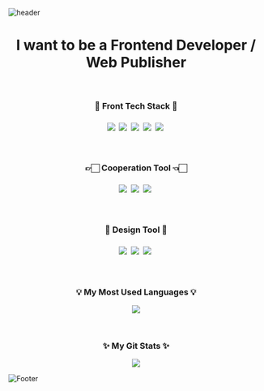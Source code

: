 ![header](https://capsule-render.vercel.app/api?type=waving&color=timeGradient&height=200&section=header&text=Hello!&#160;I'm&#160;Suhyun🙂&fontSize=50&animation=twinkling)

<h1 align="center"> I want to be a Frontend Developer / Web Publisher </h1>
<!-- <p align="center">I believe that my unbreakable belief and smooth communication<br/> will eventually make me a front-end developer.<p> -->

<br>

<h3 align="center">🔭 Front Tech Stack 🔭<h3>
<p align="center">
  <img src="https://img.shields.io/badge/JavaScript-F7DF1E?style=flat&logo=JavaScript&logoColor=black"/>&nbsp
  <img src="https://img.shields.io/badge/CSS3-1572B6?style=flat&logo=css3&logoColor=white"/>&nbsp
  <img src="https://img.shields.io/badge/HTML5-E34F26?style=flat&logo=html5&logoColor=white"/>&nbsp
  <img src="https://img.shields.io/badge/React-61DAFB?style=flat&logo=React&logoColor=black"/>&nbsp
  <img src="https://img.shields.io/badge/jQuery-F29F05?style=flat&logo=jQuery&logoColor=white"/>&nbsp
</p>

<br>

<h3 align="center">👉🏻 Cooperation Tool 👈🏻<h3>
<p align="center">
  <img src="https://img.shields.io/badge/Notion-fff?style=flat&logo=notion&logoColor=black"/>&nbsp
  <img src="https://img.shields.io/badge/Confluence-215BA6?style=flat&logo=confluence&logoColor=white"/>&nbsp
  <img src="https://img.shields.io/badge/GitHub-000?style=flat&logo=github&logoColor=white"/>&nbsp
</p>

<br>

<h3 align="center">🎨 Design Tool 🎨<h3>
<p align="center">
  <img src="https://img.shields.io/badge/Photoshop-336899?style=flat&logo=adobe&logoColor=white"/>&nbsp
  <img src="https://img.shields.io/badge/Illustrator-F27405?style=flat&logo=adobe&logoColor=white"/>&nbsp
  <img src="https://img.shields.io/badge/Figma-5F084C?style=flat&logo=figma&logoColor=white"/>&nbsp
</p>
  
<br>
<h3 align="center">💡 My Most Used Languages 💡</h3>
<p align="center">
  <a href="https://github.com/suhyun-yoo">
    <img align="center" src="https://github-readme-stats-git-masterrstaa-rickstaa.vercel.app/api/top-langs/?username=suhyun-yoo&layout=compact&show_icons=true&show_owner=ture&hide_title=true" />
  </a>
</p>

<br>

<h3 align="center">✨ My Git Stats ✨</h3>
<p align="center">
  <a href="https://github.com/suhyun-yoo">
      <!--<img align="center" src="https://github-readme-stats.vercel.app/api?username=suhyun-yoo&hide=contribs,prs&hide_title=true" /> -->
      <img align="center" src='https://github-readme-stats-git-masterrstaa-rickstaa.vercel.app/api?username=suhyun-yoo&hide=stars,issues'/>
  </a>
</p>
  
<!-- <h3 align="center">✨ My Git View Count ✨</h3>
<p align="center">
<a href="https://hits.seeyoufarm.com">
<img src="https://hits.seeyoufarm.com/api/count/incr/badge.svg?url=https%3A%2F%2Fgithub.com%2Fsuhyun-yoo&count_bg=%23747474&title_bg=%23393939&icon=git.svg&icon_color=%23FFFFFF&title=Git&edge_flat=false"/></a>
</p> -->

![Footer](https://capsule-render.vercel.app/api?type=waving&color=timeGradient&height=100&section=footer)

